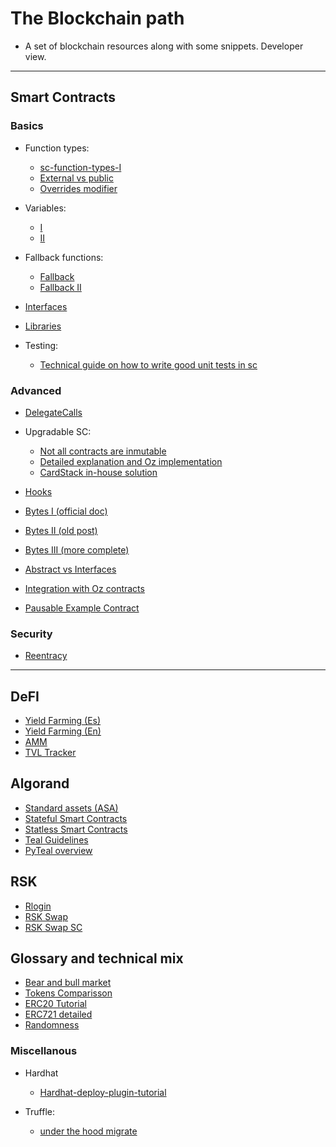 # The Blockchain path

* A set of blockchain resources along with some snippets. Developer view. 

*******************

## Smart Contracts

### Basics

* Function types:
	* [sc-function-types-I](https://medium.com/@yangnana11/solidity-function-types-4ad4e5de6d56#:~:text=Internal%20functions%20can%20only%20be,context%20of%20the%20current%20contract)
	* [External vs public](https://ethereum.stackexchange.com/questions/19380/external-vs-public-best-practices)
	* [Overrides modifier](https://docs.soliditylang.org/en/latest/contracts.html#function-overriding)

* Variables: 
	* [I](https://betterprogramming.pub/learn-solidity-variables-part-1-657fc27c2cc1)
	* [II](https://betterprogramming.pub/learn-solidity-variables-part-2-f3b842f5bfb8)

* Fallback functions:
	* [Fallback](https://medium.com/upstate-interactive/the-truth-about-fallback-functions-in-solidity-a2c604f8e66b)
	* [Fallback II](https://www.tutorialspoint.com/solidity/solidity_fallback_function.htm)

* [Interfaces](https://www.geeksforgeeks.org/solidity-basics-of-interface/)

* [Libraries](https://jeancvllr.medium.com/solidity-tutorial-all-about-libraries-762e5a3692f9#:~:text=A%20library%20in%20Solidity%20is,in%20a%20more%20modular%20way)

* Testing: 
	* [Technical guide on how to write good unit tests in sc](https://medium.com/upstate-interactive/a-simple-guide-for-how-to-write-unit-tests-for-smart-contracts-8ec4b645f57b)

### Advanced

* [DelegateCalls](https://medium.com/coinmonks/delegatecall-calling-another-contract-function-in-solidity-b579f804178c)

* Upgradable SC: 
	* [Not all contracts are inmutable](https://betterprogramming.pub/not-all-smart-contracts-are-immutable-create-upgradable-smart-contracts-e4e933b7b8a9)
	* [Detailed explanation and Oz implementation](https://simpleaswater.com/upgradable-smart-contracts/)
	* [CardStack in-house solution](https://medium.com/cardstack/upgradable-contracts-in-solidity-d5af87f0f913)

* [Hooks](https://docs.openzeppelin.com/contracts/3.x/extending-contracts)

* [Bytes I (official doc)](https://www.tutorialspoint.com/solidity/solidity_strings.htm)
* [Bytes II (old post)](https://medium.com/@libertylocked/what-are-abi-encoding-functions-in-solidity-0-4-24-c1a90b5ddce8)
* [Bytes III (more complete)](https://docs.soliditylang.org/en/latest/contracts.html#function-overriding)

* [Abstract vs Interfaces](https://medium.com/upstate-interactive/solidity-how-to-know-when-to-use-abstract-contracts-vs-interfaces-874cab860c56)

* [Integration with Oz contracts](https://docs.openzeppelin.com/contracts/3.x/extending-contracts)

* [Pausable Example Contract](https://fravoll.github.io/solidity-patterns/emergency_stop.html)


### Security 

* [Reentracy](https://blockman.medium.com/reentrancy-a-vulnerability-that-causes-your-solidity-smart-contract-to-be-withdrawn-all-money-f4a9f6cdc57)



**********************************

## DeFI

* [Yield Farming (Es)](https://academy.bit2me.com/que-es-el-yield-farming/)
* [Yield Farming (En)](https://academy.binance.com/en/articles/what-is-yield-farming-in-decentralized-finance-defi)
* [AMM](https://academy.binance.com/en/articles/what-is-an-automated-market-maker-amm)
* [TVL Tracker](https://defipulse.com/)


## Algorand

* [Standard assets (ASA)](https://developer.algorand.org/docs/features/asa/)
* [Stateful Smart Contracts](https://developer.algorand.org/docs/features/asc1/stateful/)
* [Statless Smart Contracts](https://pyteal.readthedocs.io/en/stable/overview.html)
* [Teal Guidelines](https://developer.algorand.org/docs/features/asc1/stateful/)
* [PyTeal overview](https://developer.algorand.org/docs/features/asc1/teal/pyteal/)

## RSK

* [Rlogin](https://github.com/wighawag/tutorial-hardhat-deploy)
* [RSK Swap](https://rskswap.com/docs/v2/protocol-overview/how-rskswap-works)
* [RSK Swap SC](https://rskswap.com/docs/v2/smart-contract-integration/quick-start/)


## Glossary and technical mix 

* [Bear and bull market](https://academy.binance.com/en/glossary/bear-market)
* [Tokens Comparisson](https://medium.com/coinmonks/token-standards-erc20-vserc721-vs-erc1155-3106f1e3f2f3)
* [ERC20 Tutorial](https://medium.com/crypto-currently/the-anatomy-of-erc721-e9db77abfc24#:~:text=Ethereum%20Request%20for%20Comments%20721,the%20tokens%20are%20non%2Dfungible%20)
* [ERC721 detailed](https://medium.com/crypto-currently/the-anatomy-of-erc721-e9db77abfc24#:~:text=Ethereum%20Request%20for%20Comments%20721,the%20tokens%20are%20non%2Dfungible%20)
* [Randomness](https://betterprogramming.pub/how-to-generate-truly-random-numbers-in-solidity-and-blockchain-9ced6472dbdf)

### Miscellanous

* Hardhat 
	* [Hardhat-deploy-plugin-tutorial](https://github.com/wighawag/tutorial-hardhat-deploy)


* Truffle: 
	* [under the hood migrate](https://medium.com/@blockchain101/demystifying-truffle-migrate-21afbcdf3264)



